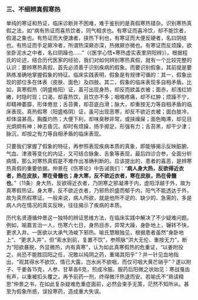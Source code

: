 ### 三、不细辨真假寒热

单纯的寒证和热证，临床诊断并不困难，难于鉴别的是真假寒热错杂。识别寒热真假之法，如“病有热证而喜热饮者，同气相求也。有寒证而喜冷饮，却不能饮者，假渴之象也。有热证而大便溏者，挟热下利也，有寒证而大便反硬者，名曰阴结也。有热证而手足厥冷者，所谓热深厥亦深，热微厥亦微也。有寒证而反烦躁，欲坐卧泥水之中者，名曰阴躁也……”（《医学心悟•寒热虚实表里阴阳辨》）。根据程氏的论述，结合历代医家的经验，我们对如何辨别寒热真假，就有一个比较完整的认识：要辨寒热真假，首先必须善于识别疾病的假象。而要识别假象，其前提是要熟练准确地掌握假象的特征。临床实践表明，假象是有规律可循的：其一，假象出现的部位多在体表（皮肤、面色）及四肢。其二，假象的临床表现多自相矛盾。比如，真寒假热（阴盛格阳）证，虽可出现身热，却反而欲盖衣被；面赤，却浅红娇嫩，时隐时现；口渴，却喜热饮，且饮亦不多；咽喉疼痛，却不红肿；烦躁不宁，却精神萎靡，形体倦怠；舌苔黄，却苔底白滑；脉大，却重按无力等自相矛盾的临床表现。真热假寒（阳盛格阴）证，虽可出现恶寒，却反不欲近衣被；面白肢冷，却体温甚高，胸腹灼热；大便下利，却味臭秽非常，或挟燥屎；面色晦滞，却见目光炯炯有神；神志昏沉，却时有烦躁，扬手掷足，形强有力；舌苔黑，却干少津；脉沉，却按之有力等自相矛盾的临床表现。

只要我们掌握了假象的特征，再参照表现疾病本质的真象，即能够揭示反映脏腑、气血、津液等变化的内证，又可结合脉象、舌象等表现，最后四诊合参，全面分析病情，那么对寒热真假是不难作出准确判断的。应该提出的，患者的喜恶，是辨寒热真假的重要依据。仲景在《伤寒论》中告诫我们：“**病人身大热，反欲得近衣者，热在皮肤，寒在骨髓也；身大寒，反不欲近衣者，寒在皮肤，热在骨髓也**。”（11条）身大热，反欲得近衣者，乃阴寒之邪凝滞于内，虚阳浮越于外，故为真寒假热证。身大寒，反不欲近衣者，乃邪热炽盛而郁于内，阳气不能透达于外，故为真热假寒证。一般来说，病人所欲，就是他所不足的、缺少的、急需的，多是病人内在情况的真实反映，往往揭示了疾病的本质。

历代名贤遵循仲景这一独特的辨证思维方法，在临床实践中解决了不少疑难问题。例如，喻嘉言治一人，伤寒六七日，身热目赤，异常大躁，身卧地上，辗转不快，更求入井。一医欲以大承气汤峻下邪热。喻氏慧眼独见，根据患者虽然“身卧地上”、“更求入井”，但“索水到前，复置不饮”，参照脉“洪大无伦、重按无力”，断为“阳欲暴脱，外显微热，内有真寒"，认为如此真寒假热的危重证，“以姜附投之，尚恐不能胜回阳之任，况敢以纯阴之药，重竭其阳乎”？并一针见血地指出，“观其得水不欲饮，情已大露，岂水尚不欲咽，而仅可咽大黄芒硝乎”？遂以附子、干姜各15克，人参、甘草各6克，煎成冷服。服药后阳微之状始见：寒战戛齿有声，以重被扣头覆之，再予前药一剂，终得微汗热退而安。若喻氏不“熟读精思”仲景之书，在如此复杂疑难危重症面前，必然会束手无策，茫然不知所从。甚至为假象所惑，误投寒药，造成重大失误。
